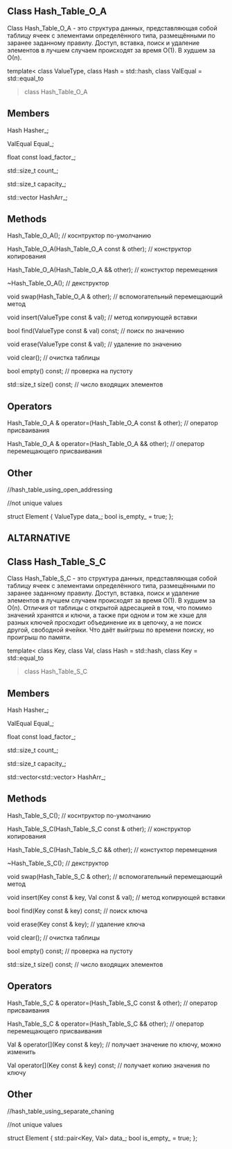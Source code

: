 ## Class Hash_Table_O_A

Class Hash_Table_O_A - это структура данных, представляющая собой таблицу ячеек с элементами определённого типа, размещёнными по заранее заданному правилу. Доступ, вставка, поиск и удаление элементов в лучшем случаем происходят за время О(1). В худшем за О(n).

template<
	class ValueType,
	class Hash = std::hash<ValueType>,
	class ValEqual = std::equal_to<ValueType>
> class Hash_Table_O_A

## Members

Hash Hasher_;

ValEqual Equal_;

float const load_factor_;

std::size_t count_;

std::size_t capacity_;

std::vector<Element> HashArr_;

## Methods

Hash_Table_O_A(); // коснтруктор по-умолчанию

Hash_Table_O_A(Hash_Table_O_A const & other); // конструктор копирования

Hash_Table_O_A(Hash_Table_O_A && other); // констуктор перемещения

~Hash_Table_O_A(); // декструктор

void swap(Hash_Table_O_A & other); // вспомогательный перемещающий метод

void insert(ValueType const & val); // метод копирующей вставки

bool find(ValueType const & val) const; // поиск по значению

void erase(ValueType const & val); // удаление по значению

void clear(); // очистка таблицы

bool empty() const; // проверка на пустоту

std::size_t size() const; // число входящих элементов

## Operators

Hash_Table_O_A & operator=(Hash_Table_O_A const & other); // оператор присваивания

Hash_Table_O_A & operator=(Hash_Table_O_A && other); // оператор перемещающего присваивания

## Other

//hash_table_using_open_addressing

//not unique values

struct Element {
		ValueType data_;
		bool is_empty_ = true;
};


## ALTARNATIVE


## Class Hash_Table_S_C

Class Hash_Table_S_C - это структура данных, представляющая собой таблицу ячеек с элементами определённого типа, размещёнными по заранее заданному правилу. Доступ, вставка, поиск и удаление элементов в лучшем случаем происходят за время О(1). В худшем за О(n). Отличия от таблицы с открытой адресацией в том, что помимо значений хранятся и ключи, а также при одном и том же хэше для разных ключей просходит объединение их в цепочку, а не поиск другой, свободной ячейки. Что даёт выйгрыш по времени поиску, но проигрыш по памяти.

template<
	class Key,
	class Val,
	class Hash = std::hash<Key>,
	class Key = std::equal_to<Key>
> class Hash_Table_S_C

## Members

Hash Hasher_;

ValEqual Equal_;

float const load_factor_;

std::size_t count_;

std::size_t capacity_;

std::vector<std::vector<Element>> HashArr_;

## Methods

Hash_Table_S_C(); // коснтруктор по-умолчанию

Hash_Table_S_C(Hash_Table_S_C const & other); // конструктор копирования

Hash_Table_S_C(Hash_Table_S_C && other); // констуктор перемещения

~Hash_Table_S_C(); // декструктор

void swap(Hash_Table_S_C & other); // вспомогательный перемещающий метод

void insert(Key const & key, Val const & val); // метод копирующей вставки

bool find(Key const & key) const; // поиск ключа

void erase(Key const & key); // удаление ключа

void clear(); // очистка таблицы

bool empty() const; // проверка на пустоту

std::size_t size() const; // число входящих элементов

## Operators

Hash_Table_S_C & operator=(Hash_Table_S_C const & other); // оператор присваивания

Hash_Table_S_C & operator=(Hash_Table_S_C && other); // оператор перемещающего присваивания

Val & operator[](Key const & key); // получает значение по ключу, можно изменить

Val operator[](Key const & key) const; // получает копию значения по ключу

## Other

//hash_table_using_separate_chaning

//not unique values

struct Element {
		std::pair<Key, Val> data_;
		bool is_empty_ = true;
};
